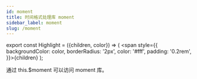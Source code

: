 ```yaml
---
id: moment
title: 时间格式处理库 moment
sidebar_label: moment
slug: /moment
---
```


export const Highlight = ({children, color}) => ( <span style={{
      backgroundColor: color,
      borderRadius: '2px',
      color: '#fff',
      padding: '0.2rem',
    }}>{children}</span> );

通过 <Highlight color="#25c2a0">this.\$moment</Highlight> 可以访问 moment 库。
